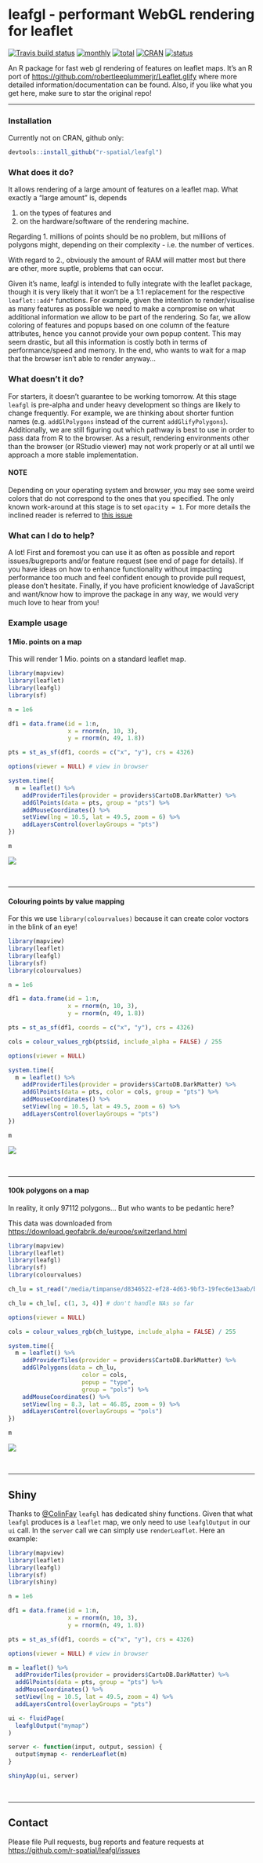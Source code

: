 
# leafgl - performant WebGL rendering for leaflet

[![Travis build
status](https://travis-ci.org/r-spatial/leafgl.svg?branch=master)](https://travis-ci.org/r-spatial/leafgl)
[![monthly](http://cranlogs.r-pkg.org/badges/leafgl)](https://www.rpackages.io/package/leafgl)
[![total](http://cranlogs.r-pkg.org/badges/grand-total/leafgl)](https://www.rpackages.io/package/leafgl)
[![CRAN](http://www.r-pkg.org/badges/version/leafgl?color=009999)](https://cran.r-project.org/package=leafgl)
[![status](https://tinyverse.netlify.com/badge/leafgl)](https://CRAN.R-project.org/package=leafgl)

An R package for fast web gl rendering of features on leaflet maps. It’s
an R port of <https://github.com/robertleeplummerjr/Leaflet.glify> where
more detailed information/documentation can be found. Also, if you like
what you get here, make sure to star the original repo\!

-----

### Installation

Currently not on CRAN, github only:

``` r
devtools::install_github("r-spatial/leafgl")
```

### What does it do?

It allows rendering of a large amount of features on a leaflet map. What
exactly a “large amount” is, depends

1.  on the types of features and
2.  on the hardware/software of the rendering machine.

Regarding 1. millions of points should be no problem, but millions of
polygons might, depending on their complexity - i.e. the number of
vertices.

With regard to 2., obviously the amount of RAM will matter most but
there are other, more suptle, problems that can occur.

Given it’s name, leafgl is intended to fully integrate with the leaflet
package, though it is very likely that it won’t be a 1:1 replacement for
the respective `leaflet::add*` functions. For example, given the
intention to render/visualise as many features as possible we need to
make a compromise on what additional information we allow to be part of
the rendering. So far, we allow coloring of features and popups based on
one column of the feature attributes, hence you cannot provide your own
popup content. This may seem drastic, but all this information is costly
both in terms of performance/speed and memory. In the end, who wants to
wait for a map that the browser isn’t able to render anyway…

### What doesn’t it do?

For starters, it doesn’t guarantee to be working tomorrow. At this stage
`leafgl` is pre-alpha and under heavy development so things are likely
to change frequently. For example, we are thinking about shorter funtion
names (e.g. `addGlPolygons` instead of the current `addGlifyPolygons`).
Additionally, we are still figuring out which pathway is best to use in
order to pass data from R to the browser. As a result, rendering
environments other than the browser (or RStudio viewer) may not work
properly or at all until we approach a more stable implementation.

#### NOTE

Depending on your operating system and browser, you may see some weird
colors that do not correspond to the ones that you specified. The only
known work-around at this stage is to set `opacity = 1`. For more
details the inclined reader is referred to [this
issue](https://github.com/r-spatial/leafgl/issues/4)

### What can I do to help?

A lot\! First and foremost you can use it as often as possible and
report issues/bugreports and/or feature request (see end of page for
details). If you have ideas on how to enhance functionality without
impacting performance too much and feel confident enough to provide pull
request, please don’t hesitate. Finally, if you have proficient
knowledge of JavaScript and want/know how to improve the package in any
way, we would very much love to hear from you\!

### Example usage

#### 1 Mio. points on a map

This will render 1 Mio. points on a standard leaflet map.

``` r
library(mapview)
library(leaflet)
library(leafgl)
library(sf)

n = 1e6

df1 = data.frame(id = 1:n,
                 x = rnorm(n, 10, 3),
                 y = rnorm(n, 49, 1.8))

pts = st_as_sf(df1, coords = c("x", "y"), crs = 4326)

options(viewer = NULL) # view in browser

system.time({
  m = leaflet() %>%
    addProviderTiles(provider = providers$CartoDB.DarkMatter) %>%
    addGlPoints(data = pts, group = "pts") %>%
    addMouseCoordinates() %>%
    setView(lng = 10.5, lat = 49.5, zoom = 6) %>% 
    addLayersControl(overlayGroups = "pts")
})

m
```

![](man/figures/pts_blue.png)

<br>

-----

#### Colouring points by value mapping

For this we use `library(colourvalues)` because it can create color
voctors in the blink of an eye\!

``` r
library(mapview)
library(leaflet)
library(leafgl)
library(sf)
library(colourvalues)

n = 1e6

df1 = data.frame(id = 1:n,
                 x = rnorm(n, 10, 3),
                 y = rnorm(n, 49, 1.8))

pts = st_as_sf(df1, coords = c("x", "y"), crs = 4326)

cols = colour_values_rgb(pts$id, include_alpha = FALSE) / 255

options(viewer = NULL)

system.time({
  m = leaflet() %>%
    addProviderTiles(provider = providers$CartoDB.DarkMatter) %>%
    addGlPoints(data = pts, color = cols, group = "pts") %>%
    addMouseCoordinates() %>%
    setView(lng = 10.5, lat = 49.5, zoom = 6) %>% 
    addLayersControl(overlayGroups = "pts")
})

m
```

![](man/figures/pts_viridis.png)

<br>

-----

#### 100k polygons on a map

In reality, it only 97112 polygons… But who wants to be pedantic here?

This data was downloaded from
<https://download.geofabrik.de/europe/switzerland.html>

``` r
library(mapview)
library(leaflet)
library(leafgl)
library(sf)
library(colourvalues)

ch_lu = st_read("/media/timpanse/d8346522-ef28-4d63-9bf3-19fec6e13aab/bu_lenovo/software/testing/mapview/switzerland/landuse.shp")

ch_lu = ch_lu[, c(1, 3, 4)] # don't handle NAs so far

options(viewer = NULL)

cols = colour_values_rgb(ch_lu$type, include_alpha = FALSE) / 255

system.time({
  m = leaflet() %>%
    addProviderTiles(provider = providers$CartoDB.DarkMatter) %>%
    addGlPolygons(data = ch_lu, 
                     color = cols, 
                     popup = "type",
                     group = "pols") %>%
    addMouseCoordinates() %>%
    setView(lng = 8.3, lat = 46.85, zoom = 9) %>% 
    addLayersControl(overlayGroups = "pols")
})

m
```

![](man/figures/polys_ch.png)

<br>

-----

## Shiny

Thanks to [\@ColinFay](<https://github.com/ColinFay>) `leafgl` has
dedicated shiny functions. Given that what `leafgl` produces is a
`leaflet` map, we only need to use `leafglOutput` in our `ui` call. In
the `server` call we can simply use `renderLeaflet`. Here an example:

``` r
library(mapview)
library(leaflet)
library(leafgl)
library(sf)
library(shiny)

n = 1e6

df1 = data.frame(id = 1:n,
                 x = rnorm(n, 10, 3),
                 y = rnorm(n, 49, 1.8))

pts = st_as_sf(df1, coords = c("x", "y"), crs = 4326)

options(viewer = NULL) # view in browser

m = leaflet() %>%
  addProviderTiles(provider = providers$CartoDB.DarkMatter) %>%
  addGlPoints(data = pts, group = "pts") %>%
  addMouseCoordinates() %>%
  setView(lng = 10.5, lat = 49.5, zoom = 4) %>% 
  addLayersControl(overlayGroups = "pts")

ui <- fluidPage(
  leafglOutput("mymap")
)

server <- function(input, output, session) {
  output$mymap <- renderLeaflet(m)
}

shinyApp(ui, server)
```

<br>

-----

## Contact

Please file Pull requests, bug reports and feature requests at
<https://github.com/r-spatial/leafgl/issues>
